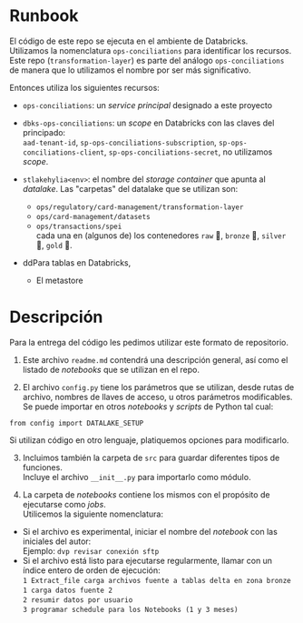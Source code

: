# Runbook 
  
El código de este repo se ejecuta en el ambiente de Databricks.   
Utilizamos la nomenclatura `ops-conciliations` para identificar los recursos.  
Este repo (`transformation-layer`) es parte del análogo `ops-conciliations` de manera 
que lo utilizamos el nombre por ser más significativo.  

Entonces utiliza los siguientes recursos:  
* `ops-conciliations`: un _service principal_ designado a este proyecto
* `dbks-ops-conciliations`: un _scope_ en Databricks con las claves del principado:  
  `aad-tenant-id`, `sp-ops-conciliations-subscription`, 
  `sp-ops-conciliations-client`, `sp-ops-conciliations-secret`, no utilizamos _scope_.  
* `stlakehylia<env>`: el nombre del _storage container_ que apunta al _datalake_. 
  Las "carpetas" del datalake que se utilizan son:  
  - `ops/regulatory/card-management/transformation-layer`   
  - `ops/card-management/datasets`   
  - `ops/transactions/spei`   
  cada una en (algunos de) los contenedores `raw` 🥩, `bronze` 🥉, `silver` 🥈, `gold` 🥇.  

* ddPara tablas en Databricks,
  - El metastore 


# Descripción  

Para la entrega del código les pedimos utilizar este formato de repositorio.  

1. Este archivo `readme.md` contendrá una descripción general, así como el listado de _notebooks_ que se utilizan en el repo.  

2. El archivo `config.py` tiene los parámetros que se utilizan, desde rutas de archivo, nombres de llaves de acceso, u otros parámetros modificables.   
  Se puede importar en otros _notebooks_ y _scripts_ de Python tal cual:  
  ```  
  from config import DATALAKE_SETUP  
  ```  
  Si utilizan código en otro lenguaje, platiquemos opciones para modificarlo.  

3. Incluimos también la carpeta de `src` para guardar diferentes tipos de funciones.  
  Incluye el archivo `__init__.py` para importarlo como módulo.  
  
4. La carpeta de _notebooks_ contiene los mismos con el propósito de ejecutarse como _jobs_.   
  Utilicemos la siguiente nomenclatura:  
  - Si el archivo es experimental, iniciar el nombre del _notebook_ con las iniciales del autor:   
    Ejemplo: `dvp revisar conexión sftp`  
  - Si el archivo está listo para ejecutarse regularmente, llamar con un índice entero de orden de ejecución:  
    `1 Extract_file carga archivos fuente a tablas delta en zona bronze`  
    `1 carga datos fuente 2`  
    `2 resumir datos por usuario`   
    `3 programar schedule para los Notebooks (1 y 3 meses)`

